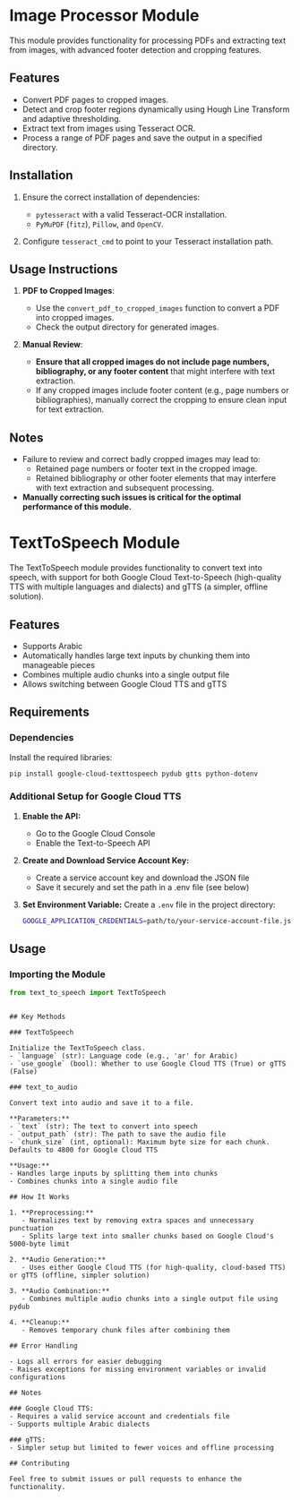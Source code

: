 # Image Processor Module

This module provides functionality for processing PDFs and extracting text from images, with advanced footer detection and cropping features.

## Features
- Convert PDF pages to cropped images.
- Detect and crop footer regions dynamically using Hough Line Transform and adaptive thresholding.
- Extract text from images using Tesseract OCR.
- Process a range of PDF pages and save the output in a specified directory.

## Installation
1. Ensure the correct installation of dependencies:
   - `pytesseract` with a valid Tesseract-OCR installation.
   - `PyMuPDF` (`fitz`), `Pillow`, and `OpenCV`.

2. Configure `tesseract_cmd` to point to your Tesseract installation path.

## Usage Instructions
1. **PDF to Cropped Images**:
   - Use the `convert_pdf_to_cropped_images` function to convert a PDF into cropped images.
   - Check the output directory for generated images.

2. **Manual Review**:
   - **Ensure that all cropped images do not include page numbers, bibliography, or any footer content** that might interfere with text extraction.
   - If any cropped images include footer content (e.g., page numbers or bibliographies), manually correct the cropping to ensure clean input for text extraction.

## Notes
- Failure to review and correct badly cropped images may lead to:
  - Retained page numbers or footer text in the cropped image.
  - Retained bibliography or other footer elements that may interfere with text extraction and subsequent processing.
- **Manually correcting such issues is critical for the optimal performance of this module.**


# TextToSpeech Module

The TextToSpeech module provides functionality to convert text into speech, with support for both Google Cloud Text-to-Speech (high-quality TTS with multiple languages and dialects) and gTTS (a simpler, offline solution).

## Features

- Supports Arabic
- Automatically handles large text inputs by chunking them into manageable pieces
- Combines multiple audio chunks into a single output file
- Allows switching between Google Cloud TTS and gTTS

## Requirements

### Dependencies

Install the required libraries:

```bash
pip install google-cloud-texttospeech pydub gtts python-dotenv
```

### Additional Setup for Google Cloud TTS

1. **Enable the API:**
   - Go to the Google Cloud Console
   - Enable the Text-to-Speech API

2. **Create and Download Service Account Key:**
   - Create a service account key and download the JSON file
   - Save it securely and set the path in a .env file (see below)

3. **Set Environment Variable:**
   Create a `.env` file in the project directory:
   ```bash
   GOOGLE_APPLICATION_CREDENTIALS=path/to/your-service-account-file.json
   ```

## Usage

### Importing the Module

```python
from text_to_speech import TextToSpeech
```
```

## Key Methods

### TextToSpeech

Initialize the TextToSpeech class.
- `language` (str): Language code (e.g., 'ar' for Arabic)
- `use_google` (bool): Whether to use Google Cloud TTS (True) or gTTS (False)

### text_to_audio

Convert text into audio and save it to a file.

**Parameters:**
- `text` (str): The text to convert into speech
- `output_path` (str): The path to save the audio file
- `chunk_size` (int, optional): Maximum byte size for each chunk. Defaults to 4800 for Google Cloud TTS

**Usage:**
- Handles large inputs by splitting them into chunks
- Combines chunks into a single audio file

## How It Works

1. **Preprocessing:**
   - Normalizes text by removing extra spaces and unnecessary punctuation
   - Splits large text into smaller chunks based on Google Cloud's 5000-byte limit

2. **Audio Generation:**
   - Uses either Google Cloud TTS (for high-quality, cloud-based TTS) or gTTS (offline, simpler solution)

3. **Audio Combination:**
   - Combines multiple audio chunks into a single output file using pydub

4. **Cleanup:**
   - Removes temporary chunk files after combining them

## Error Handling

- Logs all errors for easier debugging
- Raises exceptions for missing environment variables or invalid configurations

## Notes

### Google Cloud TTS:
- Requires a valid service account and credentials file
- Supports multiple Arabic dialects

### gTTS:
- Simpler setup but limited to fewer voices and offline processing

## Contributing

Feel free to submit issues or pull requests to enhance the functionality.

